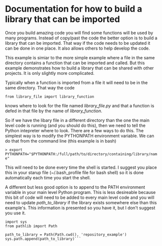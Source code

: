 # Documentation for how to build a library that can be imported

Once you build amazing code you will find some functions will be used by many programs. Instead of copy/past the code the better option is to build a library that can be imported. That way if the code needs to be updated it can be done in one place. It also allows others to help develop the code.

This example is simiar to the more simple example where a file in the same directory contains a function that can be imported and called. But this example demonstrates how to build a library that can be shared with other projects. It is only slightly more complicated.

Typically when a function is imported from a file it will need to be in the same directory. That way the code

```from library_file import library_function```

knows where to look for the file named _library_file.py_ and that a function is defed in that file by the name of _library_function_.

So if we have the libary file in a different directory than the one the main level code is running (and you should do this), then we need to tell the Python intepreter where to look. There are a few ways to do this. The simplest way is to modify the PYTHONPATH environment variable. We can do that from the command line (this example is in bash)

```> export PYTHONPATH="$PYTHONPATH:/full/path/to/directory/containing/library/name"```

This will need to be done every time the shell is started. I suggest you place this in your starup file (~/.bash_profile file for bash shell) so it is done automatically each time you start the shell.

A different but less good option is to append to the PATH environment variable in your main level Python program. This is less desireable because this bit of code will need to be added to every main level code and you will need to update _path_to_library_ if the library exists somewhere else than this example's. This information is presented so you have it, but I don't suggest you use it.

```
import sys
from pathlib import Path

path_to_library = Path(Path.cwd(), 'repository_example')
sys.path.append(path_to_library)```

